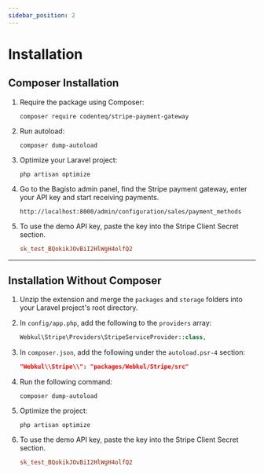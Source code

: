 ```yaml
---
sidebar_position: 2
---
```


# Installation

## Composer Installation

1. Require the package using Composer:

   ```shell
   composer require codenteq/stripe-payment-gateway
   ```

2. Run autoload:

   ```shell
   composer dump-autoload
   ```

3. Optimize your Laravel project:

   ```shell
   php artisan optimize
   ```

4. Go to the Bagisto admin panel, find the Stripe payment gateway, enter your API key and start receiving payments.

   ```url
   http://localhost:8000/admin/configuration/sales/payment_methods
   ```

5. To use the demo API key, paste the key into the Stripe Client Secret section.

   ```ini
   sk_test_BQokikJOvBiI2HlWgH4olfQ2
   ```

---

## Installation Without Composer

1. Unzip the extension and merge the `packages` and `storage` folders into your Laravel project's root directory.

2. In `config/app.php`, add the following to the `providers` array:

   ```php
   Webkul\Stripe\Providers\StripeServiceProvider::class,
   ```

3. In `composer.json`, add the following under the `autoload.psr-4` section:

   ```json
   "Webkul\\Stripe\\": "packages/Webkul/Stripe/src"
   ```

4. Run the following command:

   ```shell
   composer dump-autoload
   ```

5. Optimize the project:

   ```shell
   php artisan optimize
   ```

6. To use the demo API key, paste the key into the Stripe Client Secret section.

   ```ini
   sk_test_BQokikJOvBiI2HlWgH4olfQ2
   ```
